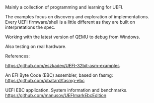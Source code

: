 Mainly a collection of programming and learning for UEFI.

The examples focus on discovery and exploration of implementations. Every UEFI firmware/shell is a little different as they are built on interpretations the spec.

Working with the latest version of QEMU to debug from Windows.

Also testing on real hardware.


References:

https://github.com/eszkadev/UEFI-32bit-asm-examples

An EFI Byte Code (EBC) assembler, based on fasmg:
https://github.com/pbatard/fasmg-ebc

UEFI EBC application. System information and benchmarks.
https://github.com/manusov/UEFImarkEbcEdition

